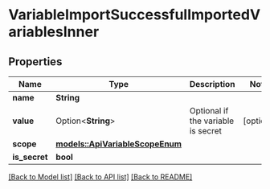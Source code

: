 # VariableImportSuccessfulImportedVariablesInner

## Properties

Name | Type | Description | Notes
------------ | ------------- | ------------- | -------------
**name** | **String** |  | 
**value** | Option<**String**> | Optional if the variable is secret | [optional]
**scope** | [**models::ApiVariableScopeEnum**](APIVariableScopeEnum.md) |  | 
**is_secret** | **bool** |  | 

[[Back to Model list]](../README.md#documentation-for-models) [[Back to API list]](../README.md#documentation-for-api-endpoints) [[Back to README]](../README.md)


